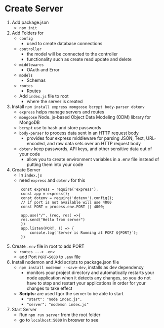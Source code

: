 # Create Server
1. Add package.json
    - `npm init`
2. Add Folders for 
    - `config`
        - used to create database connections
    - `controller`
        - the model will be connected to the controller
        - functionality such as create read update and delete
    - `middlewares`
        - OAuth and Error
    - `models`
        - Schemas
    - `routes`
        - Routes
    - Add `index.js` file to root
        - where the server is created
3. Install `npm install express mongoose bcrypt body-parser dotenv`
    - `express` helps manage servers and routes
    - `mongoose` Node. js-based Object Data Modeling (ODM) library for MongoDB
    - `bcrypt` use to hash and store passwords
    - `body-parser` to process data sent in an HTTP request body
        - provides four express middleware for parsing JSON, Text, URL-encoded, and raw data sets over an HTTP request body
    - `dotenv` keep passwords, API keys, and other sensitive data out of your code
        - allow you to create environment variables in a .env file instead of putting them into your code
4. Create Server
    - In `index.js`
    - need `express` and `dotenv` for this
    ```
        const express = require('express');
        const app = express();
        const dotenv = require('dotenv').config();
        // if port is not available will use 4000
        const PORT = process.env.PORT || 4000;

        app.use("/", (req, res) =>{
        res.send("Hello from server")
        })
        app.listen(PORT, () => {
            console.log(`Server is Running at PORT ${PORT}`);
        })
    ```
5. Create `.env` file in root to add PORT
    - `routes ---> .env`
    - add Port `PORT=5000` to `.env` file
6. Install nodemon and Add scripts to package.json file
    - `npm install nodemon --save-dev`, installs as dev dependency
        - monitors your project directory and automatically restarts your node application when it detects any changes, so you do not have to stop and restart your applications in order for your changes to take effect
    - **Scripts:** are used fgor the server to be able to start
        - `"start": "node index.js",`
        - `"server": "nodemon index.js"`
7. Start Server
    - Run `npm run server` from the root folder
    - go to `localhost:5000` in broswer to see